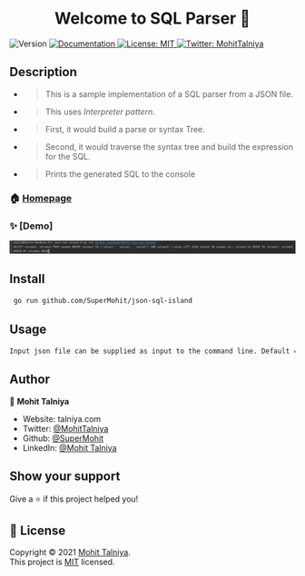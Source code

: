 <h1 align="center">Welcome to SQL Parser 👋</h1>
<p>
  <img alt="Version" src="https://img.shields.io/badge/version-v1.1.0-blue.svg?cacheSeconds=2592000" />
  <a href="https://github.com/SuperMohit/json-sql-island/tree/master/docs" target="_blank">
    <img alt="Documentation" src="https://img.shields.io/badge/documentation-yes-brightgreen.svg" />
  </a>
  <a href="https://github.com/SuperMohit/json-sql-island/blob/master/LICENSE" target="_blank">
    <img alt="License: MIT" src="https://img.shields.io/badge/License-MIT-yellow.svg" />
  </a>
  <a href="https://twitter.com/MohitTalniya" target="_blank">
    <img alt="Twitter: MohitTalniya" src="https://img.shields.io/twitter/follow/MohitTalniya.svg?style=social" />
  </a>
</p>

## Description

* > This is a sample implementation of a SQL parser from a JSON file. 
* > This uses *Interpreter pattern*. 
* > First, it would build a parse or syntax Tree.
* > Second, it would traverse the syntax tree and build the expression for the SQL.
* > Prints the generated SQL to the console

### 🏠 [Homepage](https://github.com/SuperMohit/json-sql-island)

### ✨ [Demo]
  <img alt="Twitter: MohitTalniya" src="https://github.com/SuperMohit/json-sql-island/blob/master/demo.png" />

## Install

```sh
 go run github.com/SuperMohit/json-sql-island 
```

## Usage

```sh
Input json file can be supplied as input to the command line. Default = input.json
```

## Author

👤 **Mohit Talniya**

* Website: talniya.com
* Twitter: [@MohitTalniya](https://twitter.com/MohitTalniya)
* Github: [@SuperMohit](https://github.com/SuperMohit)
* LinkedIn: [@Mohit Talniya](https://linkedin.com/in/MohitTalniya)

## Show your support

Give a ⭐️ if this project helped you!

## 📝 License

Copyright © 2021 [Mohit Talniya](https://github.com/SuperMohit).<br />
This project is [MIT](https://github.com/SuperMohit/json-sql-island/blob/master/LICENSE) licensed.
